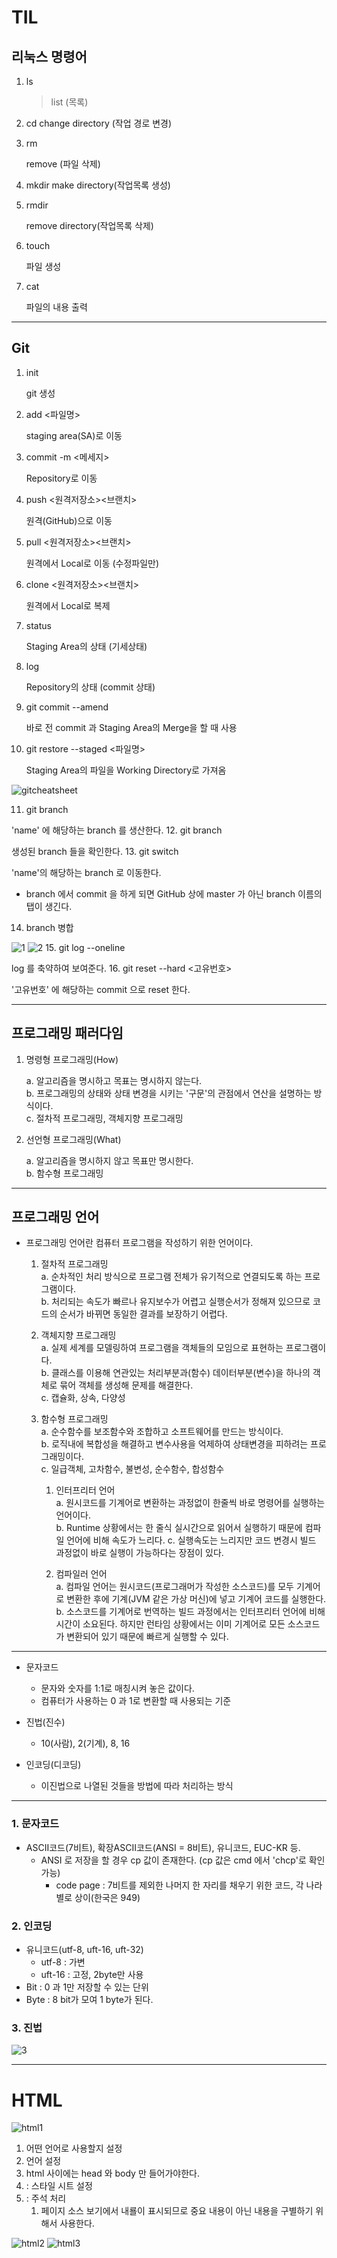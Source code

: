 # TIL

## 리눅스 명령어

1. ls
   > list (목록)
2. cd
   change directory (작업 경로 변경)
3. rm

   remove (파일 삭제)

4. mkdir
   make directory(작업목록 생성)
5. rmdir

   remove directory(작업목록 삭제)

6. touch

   파일 생성

7. cat

   파일의 내용 출력

---

## Git

1. init

   git 생성

2. add <파일명>

   staging area(SA)로 이동

3. commit -m <메세지>

   Repository로 이동

4. push <원격저장소><브랜치>

   원격(GitHub)으로 이동

5. pull <원격저장소><브랜치>

   원격에서 Local로 이동 (수정파일만)

6. clone <원격저장소><브랜치>

   원격에서 Local로 복제

7. status

   Staging Area의 상태 (기세상태)

8. log

   Repository의 상태 (commit 상태)

9. git commit --amend

   바로 전 commit 과 Staging Area의 Merge을 할 때 사용

10. git restore --staged <파일명>

    Staging Area의 파일을 Working Directory로 가져옴

![gitcheatsheet](asset/gitcheatsheet.jpg)

11. git branch <name>

'name' 에 해당하는 branch 를 생산한다. 12. git branch

생성된 branch 들을 확인한다. 13. git switch <name>

'name'의 해당하는 branch 로 이동한다.

- branch 에서 commit 을 하게 되면 GitHub 상에 master 가 아닌 branch 이름의 탭이 생긴다.

14. branch 병합

![1](asset/1.png) ![2](asset/2.png) 15. git log --oneline

log 를 축약하여 보여준다. 16. git reset --hard <고유번호>

'고유번호' 에 해당하는 commit 으로 reset 한다.

---

## 프로그래밍 패러다임

1. 명령형 프로그래밍(How)

   a. 알고리즘을 명시하고 목표는 명시하지 않는다.  
    b. 프로그래밍의 상태와 상태 변경을 시키는 '구문'의 관점에서 연산을 설명하는 방식이다.  
    c. 절차적 프로그래밍, 객체지향 프로그래밍

2. 선언형 프로그래밍(What)

   a. 알고리즘을 명시하지 않고 목표만 명시한다.  
   b. 함수형 프로그래밍

---

## 프로그래밍 언어

- 프로그래밍 언어란 컴퓨터 프로그램을 작성하기 위한 언어이다.

  1. 절차적 프로그래밍  
     a. 순차적인 처리 방식으로 프로그램 전체가 유기적으로 연결되도록 하는 프로그램이다.  
     b. 처리되는 속도가 빠르나 유지보수가 어렵고 실행순서가 정해져 있으므로 코드의 순서가 바뀌면 동일한 결과를 보장하기 어렵다.
  2. 객체지향 프로그래밍  
     a. 실제 세계를 모델링하여 프로그램을 객체들의 모임으로 표현하는 프로그램이다.  
     b. 클래스를 이용해 연관있는 처리부분과(함수) 데이터부분(변수)을 하나의 객체로 묶어 객체를 생성해 문제를 해결한다.  
     c. 캡슐화, 상속, 다양성
  3. 함수형 프로그래밍  
     a. 순수함수를 보조함수와 조합하고 소프트웨어를 만드는 방식이다.  
     b. 로직내에 복합성을 해결하고 변수사용을 억제하여 상태변경을 피하려는 프로그래밍이다.  
     c. 일급객체, 고차함수, 불변성, 순수함수, 합성함수

     1. 인터프리터 언어  
        a. 원시코드를 기계어로 변환하는 과정없이 한줄씩 바로 명령어를 실행하는 언어이다.  
        b. Runtime 상황에서는 한 줄식 실시간으로 읽어서 실행하기 때문에 컴파일 언어에 비해 속도가 느리다.
        c. 실행속도는 느리지만 코드 변경시 빌드 과정없이 바로 실행이 가능하다는 장점이 있다.

     2. 컴파일러 언어  
        a. 컴파일 언어는 원시코드(프로그래머가 작성한 소스코드)를 모두 기계어로 변환한 후에 기계(JVM 같은 가상 머신)에 넣고 기계어 코드를 실행한다.
        b. 소스코드를 기계어로 번역하는 빌드 과정에서는 인터프리터 언어에 비해 시간이 소요된다. 하지만 런타임 상황에서는 이미 기계어로 모든 소스코드가 변환되어 있기 때문에 빠르게 실행할 수 있다.

---

- 문자코드

  - 문자와 숫자를 1:1로 매칭시켜 놓은 값이다.
  - 컴퓨터가 사용하는 0 과 1로 변환할 때 사용되는 기준

- 진법(진수)

  - 10(사람), 2(기계), 8, 16

- 인코딩(디코딩)
  - 이진법으로 나열된 것들을 방법에 따라 처리하는 방식

---

### 1. 문자코드

- ASCII코드(7비트), 확장ASCII코드(ANSI = 8비트), 유니코드, EUC-KR 등.
  - ANSI 로 저장을 할 경우 cp 값이 존재한다. (cp 값은 cmd 에서 'chcp'로 확인가능)
    - code page : 7비트를 제외한 나머지 한 자리를 채우기 위한 코드, 각 나라별로 상이(한국은 949)

### 2. 인코딩

- 유니코드(utf-8, uft-16, uft-32)
  - utf-8 : 가변
  - uft-16 : 고정, 2byte만 사용
- Bit : 0 과 1만 저장할 수 있는 단위
- Byte : 8 bit가 모여 1 byte가 된다.

### 3. 진법

![3](asset/3.png)

---

# HTML

![html1](asset/html1.png)

1. 어떤 언어로 사용할지 설정
2. 언어 설정
3. html 사이에는 head 와 body 만 들어가야한다.
4. <head></head> : 스타일 시트 설정
5. <!--내용--> : 주석 처리
   1. 페이지 소스 보기에서 내룔이 표시되므로 중요 내용이 아닌 내용을 구별하기 위해서 사용한다.

![html2](asset/html2.png)
![html3](asset/html3.png)
